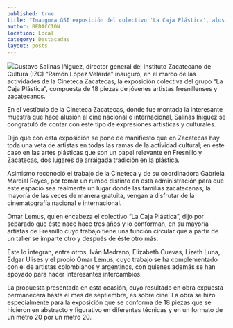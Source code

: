```yaml
---
published: true
title: "Inaugura GSI exposición del colectivo 'La Caja Plástica', alusiva al séptimo arte"
author: REDACCION
location: Local
category: Destacadas
layout: posts
---
```


![](http://i.imgur.com/ddI2Fj3m.jpg)Gustavo Salinas Iñiguez, director general del Instituto Zacatecano de Cultura (IZC) “Ramón López Velarde” inauguró, en el marco de las actividades de la Cineteca Zacatecas, la exposición colectiva del grupo “La Caja Plástica”, compuesta de 18 piezas de jóvenes artistas fresnillenses y zacatecanos.

En el vestíbulo de la Cineteca Zacatecas, donde fue montada la interesante muestra que hace alusión al cine nacional e internacional, Salinas Iñiguez se congratuló de contar con este tipo de expresiones artísticas y culturales.

Dijo que con esta exposición se pone de manifiesto que en Zacatecas hay toda una veta de artistas en todas las ramas de la actividad cultural; en este caso en las artes plásticas que son un papel relevante en Fresnillo y Zacatecas, dos lugares de arraigada tradición en la plástica.

Asimismo reconoció el trabajo de la Cineteca y de su coordinadora Gabriela Marcial Reyes, por tomar un rumbo distinto en esta administración para que este espacio sea realmente un lugar  donde las familias zacatecanas, la mayoría de las veces de manera gratuita, vengan a disfrutar de  la cinematografía nacional e internacional.

Omar Lemus, quien encabeza el colectivo “La Caja Plástica”, dijo por separado que éste nace hace tres años y lo conforman, en su mayoría artistas de Fresnillo cuyo trabajo tiene una función circular que a partir de un taller se imparte otro y después de éste otro más.

Este lo integran, entre otros,  Iván Medrano, Elizabeth Cuevas, Lizeth Luna, Edgar Ulises y el propio Omar Lemus, cuyo trabajo se ha complementado con el de artistas colombianos y argentinos, con quienes además se han apoyado para hacer interesantes intercambios.

La propuesta presentada en esta ocasión, cuyo resultado en obra expuesta permanecerá hasta el mes de septiembre, es sobre cine. La obra se hizo especialmente para la exposición que se conforma de 18 piezas que se hicieron en abstracto y figurativo en diferentes técnicas y en un formato de un metro 20 por un metro 20.
